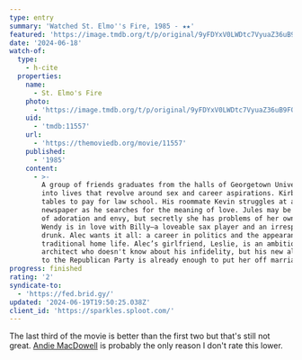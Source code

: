 ```yaml
---
type: entry
summary: 'Watched St. Elmo''s Fire, 1985 - ★★'
featured: 'https://image.tmdb.org/t/p/original/9yFDYxV0LWDtc7VyuaZ36uB9FOy.jpg'
date: '2024-06-18'
watch-of:
  type:
    - h-cite
  properties:
    name:
      - St. Elmo's Fire
    photo:
      - 'https://image.tmdb.org/t/p/original/9yFDYxV0LWDtc7VyuaZ36uB9FOy.jpg'
    uid:
      - 'tmdb:11557'
    url:
      - 'https://themoviedb.org/movie/11557'
    published:
      - '1985'
    content:
      - >-
        A group of friends graduates from the halls of Georgetown University
        into lives that revolve around sex and career aspirations. Kirby waits
        tables to pay for law school. His roommate Kevin struggles at a D.C.
        newspaper as he searches for the meaning of love. Jules may be an object
        of adoration and envy, but secretly she has problems of her own. Demure
        Wendy is in love with Billy—a loveable sax player and an irresponsible
        drunk. Alec wants it all: a career in politics and the appearance of a
        traditional home life. Alec’s girlfriend, Leslie, is an ambitious
        architect who doesn't know about his infidelity, but his new allegiance
        to the Republican Party is already enough to put her off marriage.
progress: finished
rating: '2'
syndicate-to:
  - 'https://fed.brid.gy/'
updated: '2024-06-19T19:50:25.038Z'
client_id: 'https://sparkles.sploot.com/'
---
```

The last third of the movie is better than the first two but that's still not great. [Andie MacDowell](https://imdb.com/name/nm0000510/) is probably the only reason I don't rate this lower.
